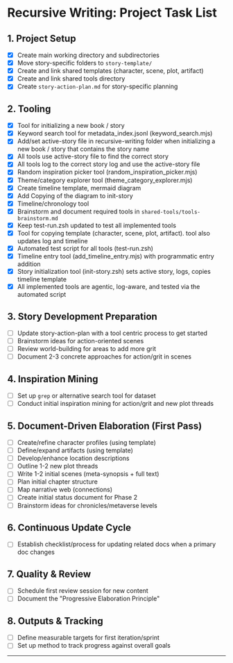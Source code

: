 # Recursive Writing: Project Task List

## 1. Project Setup
- [x] Create main working directory and subdirectories
- [x] Move story-specific folders to `story-template/`
- [x] Create and link shared templates (character, scene, plot, artifact)
- [x] Create and link shared tools directory
- [x] Create `story-action-plan.md` for story-specific planning

## 2. Tooling
- [x] Tool for initializing a new book / story
- [x] Keyword search tool for metadata_index.jsonl (keyword_search.mjs)
- [x] Add/set active-story file in recursive-writing folder when initializing a new book / story that contains the story name
- [x] All tools use active-story file to find the correct story
- [x] All tools log to the correct story log and use the active-story file
- [x] Random inspiration picker tool (random_inspiration_picker.mjs)
- [x] Theme/category explorer tool (theme_category_explorer.mjs)
- [x] Create timeline template, mermaid diagram
- [x] Add Copying of the diagram to init-story
- [x] Timeline/chronology tool 
- [x] Brainstorm and document required tools in `shared-tools/tools-brainstorm.md`
- [x] Keep test-run.zsh updated to test all implemented tools
- [x] Tool for copying template (character, scene, plot, artifact). tool also updates log and timeline
- [x] Automated test script for all tools (test-run.zsh)
- [x] Timeline entry tool (add_timeline_entry.mjs) with programmatic entry addition
- [x] Story initialization tool (init-story.zsh) sets active story, logs, copies timeline template
- [x] All implemented tools are agentic, log-aware, and tested via the automated script

## 3. Story Development Preparation
- [ ] Update story-action-plan with a tool centric process to get started
- [ ] Brainstorm ideas for action-oriented scenes
- [ ] Review world-building for areas to add more grit
- [ ] Document 2-3 concrete approaches for action/grit in scenes

## 4. Inspiration Mining
- [ ] Set up `grep` or alternative search tool for dataset
- [ ] Conduct initial inspiration mining for action/grit and new plot threads

## 5. Document-Driven Elaboration (First Pass)
- [ ] Create/refine character profiles (using template)
- [ ] Define/expand artifacts (using template)
- [ ] Develop/enhance location descriptions
- [ ] Outline 1-2 new plot threads
- [ ] Write 1-2 initial scenes (meta-synopsis + full text)
- [ ] Plan initial chapter structure
- [ ] Map narrative web (connections)
- [ ] Create initial status document for Phase 2
- [ ] Brainstorm ideas for chronicles/metaverse levels

## 6. Continuous Update Cycle
- [ ] Establish checklist/process for updating related docs when a primary doc changes

## 7. Quality & Review
- [ ] Schedule first review session for new content
- [ ] Document the "Progressive Elaboration Principle"

## 8. Outputs & Tracking
- [ ] Define measurable targets for first iteration/sprint
- [ ] Set up method to track progress against overall goals

---
